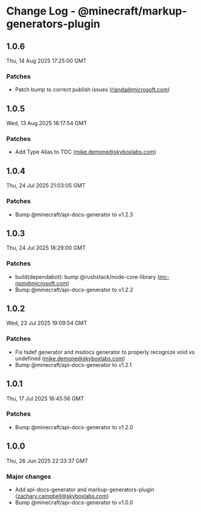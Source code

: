 # Change Log - @minecraft/markup-generators-plugin

<!-- This log was last generated on Thu, 14 Aug 2025 17:25:00 GMT and should not be manually modified. -->

<!-- Start content -->

## 1.0.6

Thu, 14 Aug 2025 17:25:00 GMT

### Patches

- Patch bump to correct publish issues (rlanda@microsoft.com)

## 1.0.5

Wed, 13 Aug 2025 18:17:54 GMT

### Patches

- Add Type Alias to TOC (mike.demone@skyboxlabs.com)

## 1.0.4

Thu, 24 Jul 2025 21:03:05 GMT

### Patches

- Bump @minecraft/api-docs-generator to v1.2.3

## 1.0.3

Thu, 24 Jul 2025 18:29:00 GMT

### Patches

- build(dependabot): bump @rushstack/node-core-library (mc-npm@microsoft.com)
- Bump @minecraft/api-docs-generator to v1.2.2

## 1.0.2

Wed, 23 Jul 2025 19:09:54 GMT

### Patches

- Fix tsdef generator and msdocs generator to properly recognize void vs undefined (mike.demone@skyboxlabs.com)
- Bump @minecraft/api-docs-generator to v1.2.1

## 1.0.1

Thu, 17 Jul 2025 16:45:56 GMT

### Patches

- Bump @minecraft/api-docs-generator to v1.2.0

## 1.0.0

Thu, 26 Jun 2025 22:33:37 GMT

### Major changes

- Add api-docs-generator and markup-generators-plugin (zachary.campbell@skyboxlabs.com)
- Bump @minecraft/api-docs-generator to v1.0.0

